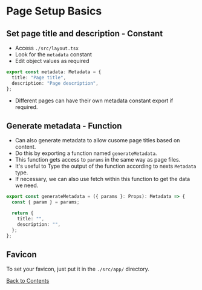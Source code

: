 # Page Setup Basics

## Set page title and description - Constant

- Access `./src/layout.tsx`
- Look for the `metadata` constant
- Edit object values as required

```ts
export const metadata: Metadata = {
  title: "Page title",
  description: "Page description",
};
```

- Different pages can have their own metadata constant export if required.

## Generate metadata - Function

- Can also generate metadata to allow cusome page titles based on content.
- Do this by exporting a function named `generateMetadata`.
- This function gets access to `params` in the same way as page files.
- It's useful to Type the output of the function according to nexts `Metadata` type.
- If necessary, we can also use fetch within this function to get the data we need.

```ts
export const generateMetadata = ({ params }: Props): Metadata => {
  const { param } = params;

  return {
    title: "",
    description: "",
  };
};
```

## Favicon

To set your favicon, just put it in the `./src/app/` directory.

[Back to Contents](../README.md)
